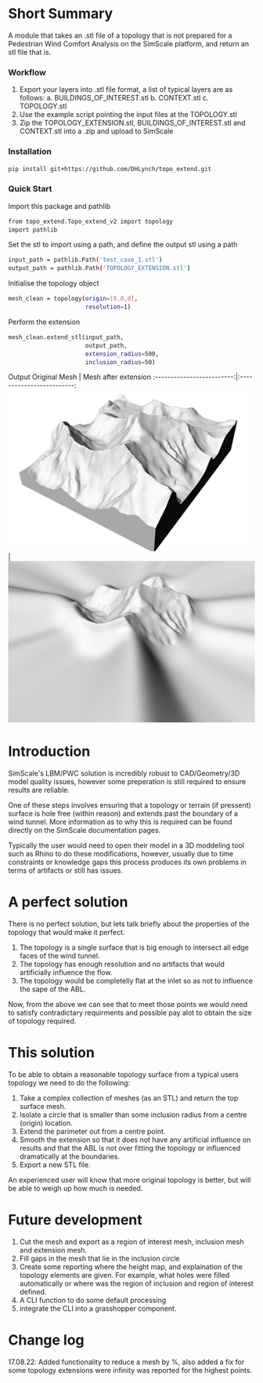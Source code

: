 # Short Summary
A module that takes an .stl file of a topology that is not prepared for a Pedestrian Wind Comfort Analysis on the SimScale platform, and return an stl file that is.

### Workflow
1. Export your layers into .stl file format, a list of typical layers are as follows:
    a. BUILDINGS_OF_INTEREST.stl
    b. CONTEXT.stl
    c. TOPOLOGY.stl
2. Use the example script pointing the input files at the TOPOLOGY.stl 
3. Zip the TOPOLOGY_EXTENSION.stl, BUILDINGS_OF_INTEREST.stl and CONTEXT.stl into a .zip and upload to SimScale

### Installation
```bash
pip install git+https://github.com/DHLynch/topo_extend.git
```

### Quick Start
Import this package and pathlib
```bash
from topo_extend.Topo_extend_v2 import topology
import pathlib
```

Set the stl to import using a path, and define the output stl using a path
```bash
input_path = pathlib.Path('test_case_1.stl')
output_path = pathlib.Path('TOPOLOGY_EXTENSION.stl')
```

Initialise the topology object
```bash
mesh_clean = topology(origin=[0,0,0],
                      resolution=1)
```

Perform the extension
```bash
mesh_clean.extend_stl(input_path,
                      output_path,
                      extension_radius=500,
                      inclusion_radius=50)
```

Output
Original Mesh             |  Mesh after extension
:-------------------------:|:-------------------------:
![](graphics/original_mesh.png)  |  ![](graphics/extended_mesh.png)

# Introduction
SimScale's LBM/PWC solution is incredibly robust to CAD/Geometry/3D model quality issues, however some preperation is still required to ensure results are reliable.

One of these steps involves ensuring that a topology or terrain (if pressent) surface is hole free (within reason) and extends past the boundary of a wind tunnel. More information as to why this is required can be found directly on the SimScale documentation pages.

Typically the user would need to open their model in a 3D moddeling tool such as Rhino to do these modifications, however, usually due to time constraints or knowledge gaps this process produces its own problems in terms of artifacts or still has issues.

# A perfect solution
There is no perfect solution, but lets talk briefly about the properties of the topology that would make it perfect.

1. The topology is a single surface that is big enough to intersect all edge faces of the wind tunnel.
2. The topology has enough resolution and no artifacts that would artificially influence the flow.
3. The topology would be completelly flat at the inlet so as not to influence the sape of the ABL.

Now, from the above we can see that to meet those points we would need to satisfy contradictary requirments and possible pay alot to obtain the size of topology required.

# This solution
To be able to obtain a reasonable topology surface from a typical users topology we need to do the following:

1. Take a complex collection of meshes (as an STL) and return the top surface mesh.
2. Isolate a circle that is smaller than some inclusion radius from a centre (origin) location.
3. Extend the parimeter out from a centre point.
4. Smooth the extension so that it does not have any artificial influence on results and that the ABL is not over fitting the topology or influenced dramatically at the boundaries.
5. Export a new STL file.

An experienced user will know that more original topology is better, but will be able to weigh up how much is needed.

# Future development
1. Cut the mesh and export as a region of interest mesh, inclusion mesh and extension mesh.
2. Fill gaps in the mesh that lie in the inclusion circle
3. Create some reporting where the height map, and explaination of the topology elements are given. For example, what holes were filled automatically or where was the region of inclusion and region of interest defined.
4. A CLI function to do some default processing
5. integrate the CLI into a grasshopper component.

# Change log
17.08.22: Added functionality to reduce a mesh by %, also added a fix for some topology extensions were infinity was reported for the highest points.

